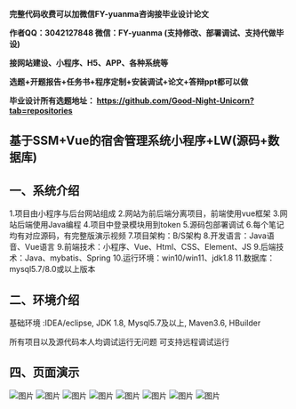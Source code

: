 
**完整代码收费可以加微信FY-yuanma咨询接毕业设计论文**

**作者QQ：3042127848 微信：FY-yuanma (支持修改、部署调试、支持代做毕设)**

**接网站建设、小程序、H5、APP、各种系统等**

**选题+开题报告+任务书+程序定制+安装调试+论文+答辩ppt都可以做**

**毕业设计所有选题地址： https://github.com/Good-Night-Unicorn?tab=repositories**

## 基于SSM+Vue的宿舍管理系统小程序+LW(源码+数据库)

## 一、系统介绍
1.项目由小程序与后台网站组成
2.网站为前后端分离项目，前端使用vue框架
3.网站后端使用Java编程
4.项目中登录模块用到token
5.源码包部署调试
6.每个笔记均有对应源码，有完整版演示视频
7.项目架构：B/S架构
8.开发语言：Java语音、Vue语言
9.前端技术：小程序、Vue、Html、CSS、Element、JS
9.后端技术：Java、mybatis、Spring
10.运行环境：win10/win11、jdk1.8
11.数据库：mysql5.7/8.0或以上版本

## 二、环境介绍

基础环境 :IDEA/eclipse, JDK 1.8, Mysql5.7及以上, Maven3.6, HBuilder

所有项目以及源代码本人均调试运行无问题 可支持远程调试运行

## 四、页面演示
![图片](https://github.com/user-attachments/assets/2ea220ad-becd-4b64-b5fd-3567cd5e452f)
![图片](https://github.com/user-attachments/assets/23d48682-ccc3-40fd-9fc4-bd8e43bc3da5)
![图片](https://github.com/user-attachments/assets/079fe142-f11e-4cd8-953a-d92bfcacbbfc)
![图片](https://github.com/user-attachments/assets/0ef36d4f-e88b-4eec-acc3-65669fc77f73)
![图片](https://github.com/user-attachments/assets/19943995-88d8-4657-aaaf-692f48210d84)
![图片](https://github.com/user-attachments/assets/7f13d035-5203-4be3-a23b-27739a05391c)
![图片](https://github.com/user-attachments/assets/bb98951f-de7f-4f9c-953a-b49211d98908)
![图片](https://github.com/user-attachments/assets/f7895c0d-aab2-458a-be54-b068a5ddabd1)
